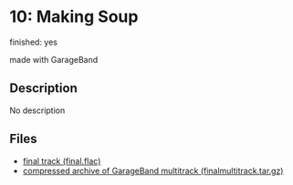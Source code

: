 # 10: Making Soup

finished: yes

made with GarageBand

## Description

No description

## Files
- [final track (final.flac)](files/final.flac)
- [compressed archive of GarageBand multitrack (finalmultitrack.tar.gz)](files/finalmultitrack.tar.gz)
